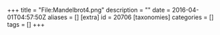 +++
title = "File:Mandelbrot4.png"
description = ""
date = 2016-04-01T04:57:50Z
aliases = []
[extra]
id = 20706
[taxonomies]
categories = []
tags = []
+++


